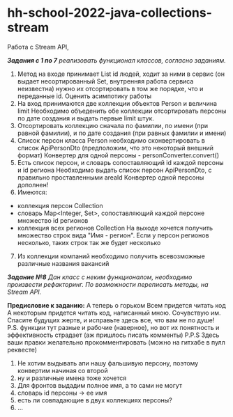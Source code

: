 # hh-school-2022-java-collections-stream

Работа с Stream API,

_**Задания с 1 по 7** реализовать функционал классов, согласно заданиям._

1. Метод на входе принимает List<Integer> id людей, ходит за ними в сервис
   (он выдает несортированный Set<Person>, внутренняя работа сервиса неизвестна)
   нужно их отсортировать в том же порядке, что и переданные id.
   Оценить асимпотику работы
2. На вход принимаются две коллекции объектов Person и величина limit
   Необходимо объеденить обе коллекции
   отсортировать персоны по дате создания и выдать первые limit штук.
3. Отсортировать коллекцию сначала по фамилии, по имени (при равной фамилии), и по дате создания (при равных фамилии и
   имени)
4. Список персон класса Person необходимо сконвертировать в список ApiPersonDto
   (предположим, что это некоторый внешний формат)
   Конвертер для одной персоны - personConverter.convert()
5. Есть список персон, и словарь сопоставляющий id каждой персоны и id региона
   Необходимо выдать список персон ApiPersonDto, с правильно проставленными areaId
   Конвертер одной персоны дополнен!
6. Имеются:

- коллекция персон Collection<Person>
- словарь Map<Integer, Set<Integer>>, сопоставляющий каждой персоне множество id регионов
- коллекция всех регионов Collection<Area>
  На выходе хочется получить множество строк вида "Имя - регион".
  Если у персон регионов несколько, таких строк так же будет несколько

7. Из коллекции компаний необходимо получить всевозможные различные названия вакансий

_**Задание №8** Дан класс с неким функционалом, необходимо произвести рефакторинг.
По возможности переписать методы, на Stream API._

**Предисловие к заданию:**
А теперь о горьком
Всем придется читать код
А некоторым придется читать код, написанный мною.
Сочувствую им.
Спасите будущих жертв, и исправьте здесь все, что вам не по душе!
P.S. функции тут разные и рабочие (наверное), но вот их понятность и эффективность страдает (аж пришлось писать
комменты)
P.P.S Здесь ваши правки желательно прокомментировать (можно на гитхабе в пулл реквесте)

1. Не хотим выдывать апи нашу фальшивую персону, поэтому конвертим начиная со второй
2. ну и различные имена тоже хочется
3. Для фронтов выдадим полное имя, а то сами не могут
4. словарь id персоны -> ее имя
5. есть ли совпадающие в двух коллекциях персоны?
6. ...
